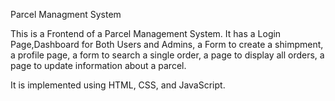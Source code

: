 Parcel Managment System

This is a Frontend of a Parcel Management System. It has a Login Page,Dashboard for Both Users and Admins, a Form to create 
a shimpment, a profile page, a form to search a single order, a page to display all orders, a page to update information about a 
parcel.

It is implemented using HTML, CSS, and JavaScript.

